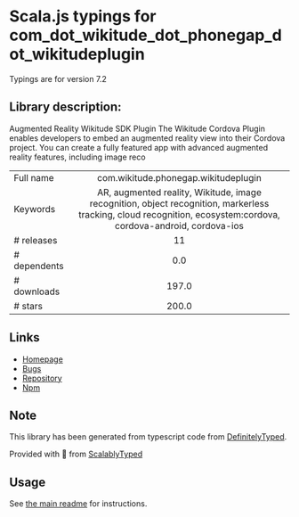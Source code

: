 
# Scala.js typings for com_dot_wikitude_dot_phonegap_dot_wikitudeplugin

Typings are for version 7.2

## Library description:
Augmented Reality Wikitude SDK Plugin 
        The Wikitude Cordova Plugin enables developers to embed an augmented reality view into their Cordova project. You can create a fully featured app with advanced augmented reality features, including image reco

|                    |                 |
| ------------------ | :-------------: |
| Full name          | com.wikitude.phonegap.wikitudeplugin |
| Keywords           | AR, augmented reality, Wikitude, image recognition, object recognition, markerless tracking, cloud recognition, ecosystem:cordova, cordova-android, cordova-ios |
| # releases         | 11 |
| # dependents       | 0.0 |
| # downloads        | 197.0 |
| # stars            | 200.0 |

## Links
- [Homepage](https://github.com/Wikitude/wikitude-phonegap#readme)
- [Bugs](https://github.com/Wikitude/wikitude-phonegap/issues)
- [Repository](https://github.com/Wikitude/wikitude-phonegap)
- [Npm](https://www.npmjs.com/package/com.wikitude.phonegap.wikitudeplugin)
    


## Note
This library has been generated from typescript code from [DefinitelyTyped](https://definitelytyped.org).

Provided with :purple_heart: from [ScalablyTyped](https://github.com/oyvindberg/ScalablyTyped)

## Usage
See [the main readme](../../readme.md) for instructions.


